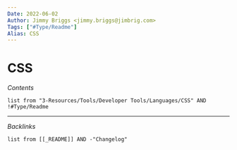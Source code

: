 ```yaml
---
Date: 2022-06-02
Author: Jimmy Briggs <jimmy.briggs@jimbrig.com>
Tags: ["#Type/Readme"]
Alias: CSS
---
```


# CSS

*Contents*

```dataview
list from "3-Resources/Tools/Developer Tools/Languages/CSS" AND !#Type/Readme
```

***

*Backlinks*

```dataview
list from [[_README]] AND -"Changelog"
```